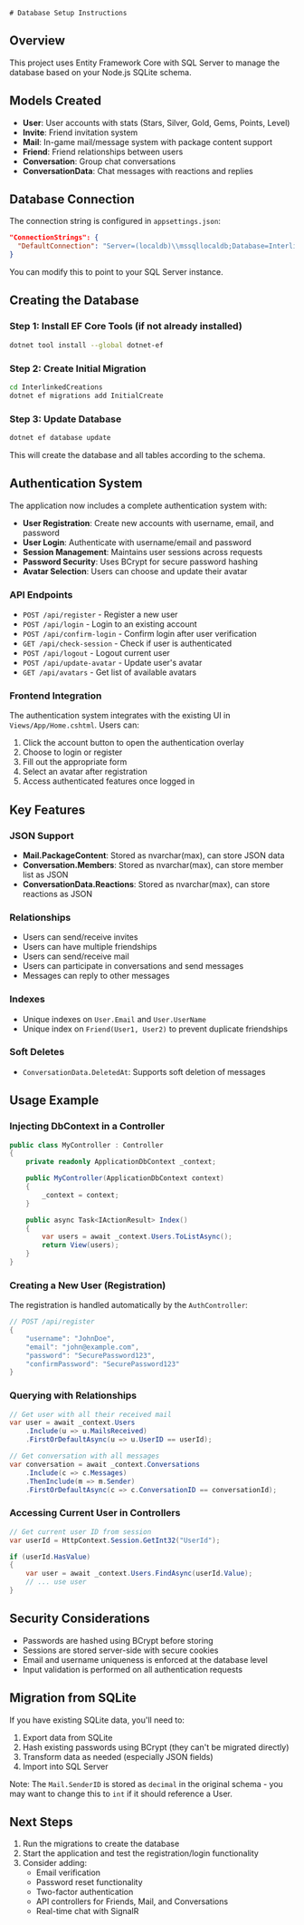    # Database Setup Instructions

## Overview
This project uses Entity Framework Core with SQL Server to manage the database based on your Node.js SQLite schema.

## Models Created
- **User**: User accounts with stats (Stars, Silver, Gold, Gems, Points, Level)
- **Invite**: Friend invitation system
- **Mail**: In-game mail/message system with package content support
- **Friend**: Friend relationships between users
- **Conversation**: Group chat conversations
- **ConversationData**: Chat messages with reactions and replies

## Database Connection
The connection string is configured in `appsettings.json`:
```json
"ConnectionStrings": {
  "DefaultConnection": "Server=(localdb)\\mssqllocaldb;Database=InterlinkedCreations;Trusted_Connection=True;MultipleActiveResultSets=true"
}
```

You can modify this to point to your SQL Server instance.

## Creating the Database

### Step 1: Install EF Core Tools (if not already installed)
```bash
dotnet tool install --global dotnet-ef
```

### Step 2: Create Initial Migration
```bash
cd InterlinkedCreations
dotnet ef migrations add InitialCreate
```

### Step 3: Update Database
```bash
dotnet ef database update
```

This will create the database and all tables according to the schema.

## Authentication System

The application now includes a complete authentication system with:
- **User Registration**: Create new accounts with username, email, and password
- **User Login**: Authenticate with username/email and password
- **Session Management**: Maintains user sessions across requests
- **Password Security**: Uses BCrypt for secure password hashing
- **Avatar Selection**: Users can choose and update their avatar

### API Endpoints
- `POST /api/register` - Register a new user
- `POST /api/login` - Login to an existing account
- `POST /api/confirm-login` - Confirm login after user verification
- `GET /api/check-session` - Check if user is authenticated
- `POST /api/logout` - Logout current user
- `POST /api/update-avatar` - Update user's avatar
- `GET /api/avatars` - Get list of available avatars

### Frontend Integration
The authentication system integrates with the existing UI in `Views/App/Home.cshtml`. Users can:
1. Click the account button to open the authentication overlay
2. Choose to login or register
3. Fill out the appropriate form
4. Select an avatar after registration
5. Access authenticated features once logged in

## Key Features

### JSON Support
- **Mail.PackageContent**: Stored as nvarchar(max), can store JSON data
- **Conversation.Members**: Stored as nvarchar(max), can store member list as JSON
- **ConversationData.Reactions**: Stored as nvarchar(max), can store reactions as JSON

### Relationships
- Users can send/receive invites
- Users can have multiple friendships
- Users can send/receive mail
- Users can participate in conversations and send messages
- Messages can reply to other messages

### Indexes
- Unique indexes on `User.Email` and `User.UserName`
- Unique index on `Friend(User1, User2)` to prevent duplicate friendships

### Soft Deletes
- `ConversationData.DeletedAt`: Supports soft deletion of messages

## Usage Example

### Injecting DbContext in a Controller
```csharp
public class MyController : Controller
{
    private readonly ApplicationDbContext _context;

    public MyController(ApplicationDbContext context)
    {
        _context = context;
    }

    public async Task<IActionResult> Index()
    {
        var users = await _context.Users.ToListAsync();
        return View(users);
    }
}
```

### Creating a New User (Registration)
The registration is handled automatically by the `AuthController`:
```csharp
// POST /api/register
{
    "username": "JohnDoe",
    "email": "john@example.com",
    "password": "SecurePassword123",
    "confirmPassword": "SecurePassword123"
}
```

### Querying with Relationships
```csharp
// Get user with all their received mail
var user = await _context.Users
    .Include(u => u.MailsReceived)
    .FirstOrDefaultAsync(u => u.UserID == userId);

// Get conversation with all messages
var conversation = await _context.Conversations
    .Include(c => c.Messages)
    .ThenInclude(m => m.Sender)
    .FirstOrDefaultAsync(c => c.ConversationID == conversationId);
```

### Accessing Current User in Controllers
```csharp
// Get current user ID from session
var userId = HttpContext.Session.GetInt32("UserId");

if (userId.HasValue)
{
    var user = await _context.Users.FindAsync(userId.Value);
    // ... use user
}
```

## Security Considerations
- Passwords are hashed using BCrypt before storing
- Sessions are stored server-side with secure cookies
- Email and username uniqueness is enforced at the database level
- Input validation is performed on all authentication requests

## Migration from SQLite
If you have existing SQLite data, you'll need to:
1. Export data from SQLite
2. Hash existing passwords using BCrypt (they can't be migrated directly)
3. Transform data as needed (especially JSON fields)
4. Import into SQL Server

Note: The `Mail.SenderID` is stored as `decimal` in the original schema - you may want to change this to `int` if it should reference a User.

## Next Steps
1. Run the migrations to create the database
2. Start the application and test the registration/login functionality
3. Consider adding:
   - Email verification
   - Password reset functionality
   - Two-factor authentication
   - API controllers for Friends, Mail, and Conversations
   - Real-time chat with SignalR
